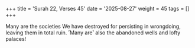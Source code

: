 +++
title = 'Surah 22, Verses 45'
date = '2025-08-27'
weight = 45
tags = []
+++

Many are the societies We have destroyed for persisting in wrongdoing, leaving them in total ruin. ˹Many are˺ also the abandoned wells and lofty palaces!